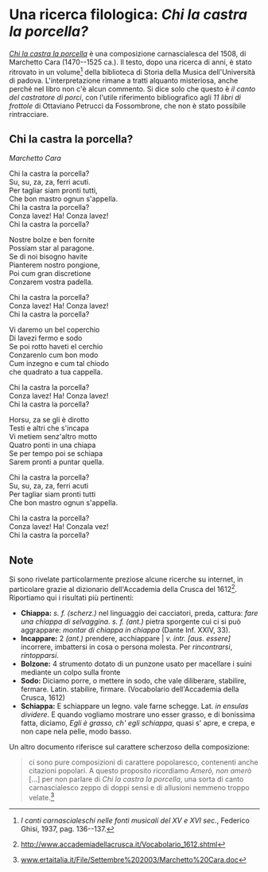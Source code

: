 # Una ricerca filologica: *Chi la castra la porcella?*
*[Chi la castra la porcella](https://www.youtube.com/watch?v=tzesf9aAOKE)* è una composizione carnascialesca del 1508, di Marchetto Cara (1470--1525 ca.). Il testo, dopo una ricerca di anni, è stato ritrovato in un volume[^1] della biblioteca di Storia della Musica dell'Università di padova. L'interpretazione rimane a tratti alquanto misteriosa, anche perché nel libro non c'è alcun commento. Si dice solo che questo è *il canto del castratore di porci*, con l'utile riferimento bibliografico agli *11 libri di frottole* di Ottaviano Petrucci da Fossombrone, che non è stato possibile rintracciare.


## Chi la castra la porcella?
*Marchetto Cara*

Chi la castra la porcella?  
Su, su, za, za, ferri acuti.  
Per tagliar siam pronti tutti,  
Che bon mastro ognun s'appella.  
Chi la castra la porcella?  
Conza lavez! Ha! Conza lavez!  
Chi la castra la porcella?  

Nostre bolze e ben fornite  
Possiam star al paragone.  
Se di noi bisogno havite  
Pianterem nostro pongione,  
Poi cum gran discretione  
Conzarem vostra padella.  

Chi la castra la porcella?  
Conza lavez! Ha! Conza lavez!  
Chi la castra la porcella?  

Vi daremo un bel coperchio  
Di lavezi fermo e sodo  
Se poi rotto haveti el cerchio  
Conzarenlo cum bon modo  
Cum inzegno e cum tal chiodo  
che quadrato a tua cappella.  

Chi la castra la porcella?  
Conza lavez! Ha! Conza lavez!  
Chi la castra la porcella?  

Horsu, za se gli è dirotto  
Testi e altri che s'incapa  
Vi metiem senz'altro motto  
Quatro ponti in una chiapa  
Se per tempo poi se schiapa  
Sarem pronti a puntar quella.  

Chi la castra la porcella?  
Su, su, za, za, ferri acuti  
Per tagliar siam pronti tutti  
Che bon mastro ognun s'appella.  

Chi la castra la porcella?  
Conza lavez! Ha! Conzala vez!  
Chi la castra la porcella?  

## Note

Si sono rivelate particolarmente preziose alcune ricerche su internet, in particolare grazie al dizionario dell'Accademia della Crusca del 1612[^2]. Riportiamo qui i risultati più pertinenti:

- **Chiappa:** *s. f. (scherz.)* nel linguaggio dei cacciatori, preda, cattura: *fare una chiappa di selvaggina*. *s. f. (ant.)* pietra sporgente cui ci si può aggrappare: *montar di chiappa in chiappa* (Dante Inf. XXIV, 33).
- **Incappare:** 2 *(ant.)* prendere, acchiappare | *v. intr. [aus. essere]* incorrere, imbattersi in cosa o persona molesta. Per *rincontrarsi*, *rintopparsi*.
- **Bolzone:** 4 strumento dotato di un punzone usato per macellare i suini mediante un colpo sulla fronte
- **Sodo:** Diciamo porre, o mettere in sodo, che vale diliberare, stabilire, fermare. Latin. stabilire, firmare. (Vocabolario dell'Accademia della Crusca, 1612)
- **Schiappa:** E schiappare un legno. vale farne schegge. Lat. *in ensulas dividere*. E quando vogliamo mostrare uno esser grasso, e di bonissima fatta, diciamo, *Egli è grasso, ch' egli schiappa*, quasi s' apre, e crepa, e non cape nela pelle, modo basso.

Un altro documento riferisce sul carattere scherzoso della composizione:

> ci sono pure composizioni di carattere popolaresco, contenenti anche citazioni popolari. A questo proposito ricordiamo *Amerò, non amerò* [...] per non parlare di *Chi la castra la porcella*, una sorta di canto carnascialesco zeppo di doppi sensi e di allusioni nemmeno troppo velate.[^3]

[^1]: *I canti carnascialeschi nelle fonti musicali del XV e XVI sec.*, Federico Ghisi, 1937, pag. 136--137.
[^2]: http://www.accademiadellacrusca.it/Vocabolario_1612.shtml
[^3]: www.ertaitalia.it/File/Settembre%202003/Marchetto%20Cara.doc
